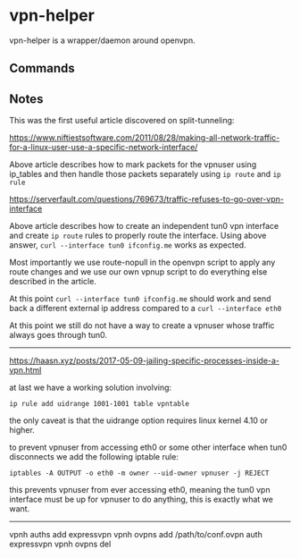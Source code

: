 # vpn-helper

vpn-helper is a wrapper/daemon around openvpn.

## Commands

## Notes

This was the first useful article discovered on split-tunneling:

https://www.niftiestsoftware.com/2011/08/28/making-all-network-traffic-for-a-linux-user-use-a-specific-network-interface/

Above article describes how to mark packets for the vpnuser using ip_tables and then handle those packets separately using `ip route` and `ip rule`

https://serverfault.com/questions/769673/traffic-refuses-to-go-over-vpn-interface

Above article describes how to create an independent tun0 vpn interface and create `ip route` rules to properly route the interface.
Using above answer, `curl --interface tun0 ifconfig.me` works as expected.

Most importantly we use route-nopull in the openvpn script to apply any route changes and we use our own vpnup script to do everything else described in the article.

At this point `curl --interface tun0 ifconfig.me` should work and send back a different external ip address compared to a `curl --interface eth0`

At this point we still do not have a way to create a vpnuser whose traffic always goes through tun0. 

---

https://haasn.xyz/posts/2017-05-09-jailing-specific-processes-inside-a-vpn.html

at last we have a working solution involving:
```
ip rule add uidrange 1001-1001 table vpntable
```

the only caveat is that the uidrange option requires
linux kernel 4.10 or higher.

to prevent vpnuser from accessing eth0 or some other interface when
tun0 disconnects we add the following iptable rule:
```
iptables -A OUTPUT -o eth0 -m owner --uid-owner vpnuser -j REJECT
```

this prevents vpnuser from ever accessing eth0, meaning the tun0 vpn interface must be up for vpnuser to do anything, this is exactly what we want.

---
vpnh auths add expressvpn
vpnh ovpns add /path/to/conf.ovpn auth expressvpn
vpnh ovpns del <id>

